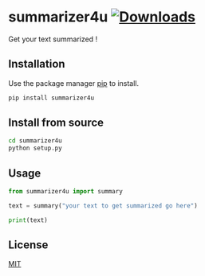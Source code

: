 # summarizer4u  [![Downloads](https://static.pepy.tech/personalized-badge/summarizer4u?period=total&units=international_system&left_color=black&right_color=brightgreen&left_text=Downloads)](https://pepy.tech/project/summarizer4u)

Get your text summarized !

## Installation

Use the package manager [pip](https://pip.pypa.io/en/stable/) to install.

```bash
pip install summarizer4u
```

## Install from source

```bash
cd summarizer4u 
python setup.py
```

## Usage

```python
from summarizer4u import summary

text = summary("your text to get summarized go here")

print(text)
```

## License
[MIT](https://choosealicense.com/licenses/mit/)
